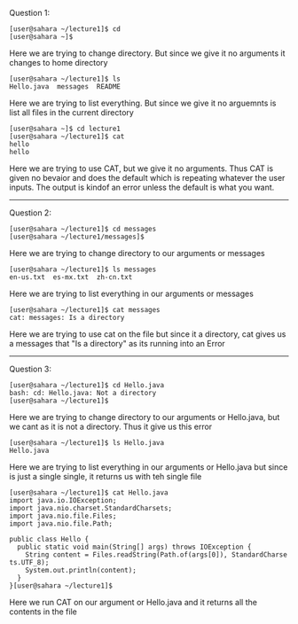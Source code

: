 Question 1: 
```
[user@sahara ~/lecture1]$ cd
[user@sahara ~]$
```
Here we are trying to change directory. But since 
we give it no arguments it changes to home directory

```
[user@sahara ~/lecture1]$ ls
Hello.java  messages  README
```
Here we are trying to list everything. But since
we give it no arguemnts is list all files in the 
current directory

```
[user@sahara ~]$ cd lecture1
[user@sahara ~/lecture1]$ cat
hello
hello
```
Here we are trying to use CAT, but we give it no 
arguments. Thus CAT is given no bevaior and does the default
which is repeating whatever the user inputs. The output is kindof
an error unless the default is what you want. 

--------------------------------------------------
Question 2:
```
[user@sahara ~/lecture1]$ cd messages
[user@sahara ~/lecture1/messages]$
```

Here we are trying to change directory to our 
arguments or messages

```
[user@sahara ~/lecture1]$ ls messages
en-us.txt  es-mx.txt  zh-cn.txt
```

Here we are trying to list everything in our 
arguments or messages

```
[user@sahara ~/lecture1]$ cat messages
cat: messages: Is a directory
```

Here we are trying to use cat on the file but
since it a directory, cat gives us a messages 
that "Is a directory" as its running into an Error

--------------------------------------------------
Question 3:
```
[user@sahara ~/lecture1]$ cd Hello.java
bash: cd: Hello.java: Not a directory
[user@sahara ~/lecture1]$
```

Here we are trying to change directory to our 
arguments or Hello.java, but we cant as it is 
not a directory. Thus it give us this error

```
[user@sahara ~/lecture1]$ ls Hello.java
Hello.java
```

Here we are trying to list everything in our 
arguments or Hello.java but since is just a single
single, it returns us with teh single file

```
[user@sahara ~/lecture1]$ cat Hello.java
import java.io.IOException;
import java.nio.charset.StandardCharsets;
import java.nio.file.Files;
import java.nio.file.Path;

public class Hello {
  public static void main(String[] args) throws IOException {
    String content = Files.readString(Path.of(args[0]), StandardCharse
ts.UTF_8);    
    System.out.println(content);
  }
}[user@sahara ~/lecture1]$
```

Here we run CAT on our argument or Hello.java and it returns all the 
contents in the file
